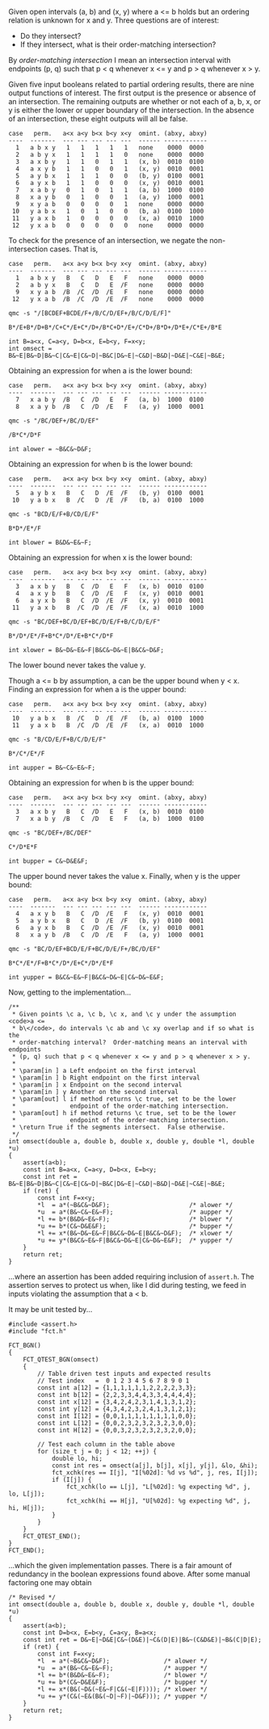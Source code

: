 Given open intervals (a, b) and (x, y) where a <= b holds but an ordering
relation is unknown for x and y.  Three questions are of interest:

 + Do they intersect?
 + If they intersect, what is their order-matching intersection?

By *order-matching intersection* I mean an intersection interval with
endpoints (p, q) such that p < q whenever x <= y and p > q whenever x > y.

Given five input booleans related to partial ordering results, there are nine
output functions of interest.  The first output is the presence or absence of
an intersection.  The remaining outputs are whether or not each of a, b, x, or
y is either the lower or upper boundary of the intersection.  In the absence
of an intersection, these eight outputs will all be false.

    case   perm.   a<x a<y b<x b<y x<y  omint. (abxy, abxy)
    ----  -------  --- --- --- --- ---  ------ ------------
      1   a b x y   1   1   1   1   1   none    0000  0000
      2   a b y x   1   1   1   1   0   none    0000  0000
      3   a x b y   1   1   0   1   1   (x, b)  0010  0100
      4   a x y b   1   1   0   0   1   (x, y)  0010  0001
      5   a y b x   1   1   1   0   0   (b, y)  0100  0001
      6   a y x b   1   1   0   0   0   (x, y)  0010  0001
      7   x a b y   0   1   0   1   1   (a, b)  1000  0100
      8   x a y b   0   1   0   0   1   (a, y)  1000  0001
      9   x y a b   0   0   0   0   1   none    0000  0000
     10   y a b x   1   0   1   0   0   (b, a)  0100  1000
     11   y a x b   1   0   0   0   0   (x, a)  0010  1000
     12   y x a b   0   0   0   0   0   none    0000  0000


To check for the presence of an intersection, we negate the non-intersection
cases.  That is,

    case   perm.   a<x a<y b<x b<y x<y  omint. (abxy, abxy)
    ----  -------  --- --- --- --- ---  ------ ------------
      1   a b x y   B   C   D   E   F   none    0000  0000
      2   a b y x   B   C   D   E  /F   none    0000  0000
      9   x y a b  /B  /C  /D  /E   F   none    0000  0000
     12   y x a b  /B  /C  /D  /E  /F   none    0000  0000

    qmc -s "/[BCDEF+BCDE/F+/B/C/D/EF+/B/C/D/E/F]"

    B*/E+B*/D+B*/C+C*/E+C*/D+/B*C+D*/E+/C*D+/B*D+/D*E+/C*E+/B*E

    int B=a<x, C=a<y, D=b<x, E=b<y, F=x<y;
    int omsect = B&~E|B&~D|B&~C|C&~E|C&~D|~B&C|D&~E|~C&D|~B&D|~D&E|~C&E|~B&E;


Obtaining an expression for when a is the lower bound:

    case   perm.   a<x a<y b<x b<y x<y  omint. (abxy, abxy)
    ----  -------  --- --- --- --- ---  ------ ------------
      7   x a b y  /B   C  /D   E   F   (a, b)  1000  0100
      8   x a y b  /B   C  /D  /E   F   (a, y)  1000  0001

    qmc -s "/BC/DEF+/BC/D/EF"

    /B*C*/D*F

    int alower = ~B&C&~D&F;

Obtaining an expression for when b is the lower bound:

    case   perm.   a<x a<y b<x b<y x<y  omint. (abxy, abxy)
    ----  -------  --- --- --- --- ---  ------ ------------
      5   a y b x   B   C   D  /E  /F   (b, y)  0100  0001
     10   y a b x   B  /C   D  /E  /F   (b, a)  0100  1000

    qmc -s "BCD/E/F+B/CD/E/F"

    B*D*/E*/F

    int blower = B&D&~E&~F;

Obtaining an expression for when x is the lower bound:

    case   perm.   a<x a<y b<x b<y x<y  omint. (abxy, abxy)
    ----  -------  --- --- --- --- ---  ------ ------------
      3   a x b y   B   C  /D   E   F   (x, b)  0010  0100
      4   a x y b   B   C  /D  /E   F   (x, y)  0010  0001
      6   a y x b   B   C  /D  /E  /F   (x, y)  0010  0001
     11   y a x b   B  /C  /D  /E  /F   (x, a)  0010  1000

    qmc -s "BC/DEF+BC/D/EF+BC/D/E/F+B/C/D/E/F"

    B*/D*/E*/F+B*C*/D*/E+B*C*/D*F

    int xlower = B&~D&~E&~F|B&C&~D&~E|B&C&~D&F;

The lower bound never takes the value y.


Though a <= b by assumption, a can be the upper bound when y < x.
Finding an expression for when a is the upper bound:

    case   perm.   a<x a<y b<x b<y x<y  omint. (abxy, abxy)
    ----  -------  --- --- --- --- ---  ------ ------------
     10   y a b x   B  /C   D  /E  /F   (b, a)  0100  1000
     11   y a x b   B  /C  /D  /E  /F   (x, a)  0010  1000

    qmc -s "B/CD/E/F+B/C/D/E/F"

    B*/C*/E*/F

    int aupper = B&~C&~E&~F;

Obtaining an expression for when b is the upper bound:

    case   perm.   a<x a<y b<x b<y x<y  omint. (abxy, abxy)
    ----  -------  --- --- --- --- ---  ------ ------------
      3   a x b y   B   C  /D   E   F   (x, b)  0010  0100
      7   x a b y  /B   C  /D   E   F   (a, b)  1000  0100

    qmc -s "BC/DEF+/BC/DEF"

    C*/D*E*F

    int bupper = C&~D&E&F;

The upper bound never takes the value x.  Finally, when y is the upper bound:

    case   perm.   a<x a<y b<x b<y x<y  omint. (abxy, abxy)
    ----  -------  --- --- --- --- ---  ------ ------------
      4   a x y b   B   C  /D  /E   F   (x, y)  0010  0001
      5   a y b x   B   C   D  /E  /F   (b, y)  0100  0001
      6   a y x b   B   C  /D  /E  /F   (x, y)  0010  0001
      8   x a y b  /B   C  /D  /E   F   (a, y)  1000  0001

    qmc -s "BC/D/EF+BCD/E/F+BC/D/E/F+/BC/D/EF"

    B*C*/E*/F+B*C*/D*/E+C*/D*/E*F

    int yupper = B&C&~E&~F|B&C&~D&~E|C&~D&~E&F;


Now, getting to the implementation...

    /**
     * Given points \c a, \c b, \c x, and \c y under the assumption <code>a <=
     * b\</code>, do intervals \c ab and \c xy overlap and if so what is the
     * order-matching interval?  Order-matching means an interval with endpoints
     * (p, q) such that p < q whenever x <= y and p > q whenever x > y.
     *
     * \param[in ] a Left endpoint on the first interval
     * \param[in ] b Right endpoint on the first interval
     * \param[in ] x Endpoint on the second interval
     * \param[in ] y Another on the second interval
     * \param[out] l if method returns \c true, set to be the lower
     *               endpoint of the order-matching intersection.
     * \param[out] h if method returns \c true, set to be the lower
     *               endpoint of the order-matching intersection.
     * \return True if the segments intersect.  False otherwise.
     */
    int omsect(double a, double b, double x, double y, double *l, double *u)
    {
        assert(a<b);
        const int B=a<x, C=a<y, D=b<x, E=b<y;
        const int ret = B&~E|B&~D|B&~C|C&~E|C&~D|~B&C|D&~E|~C&D|~B&D|~D&E|~C&E|~B&E;
        if (ret) {
            const int F=x<y;
            *l  = a*(~B&C&~D&F);                      /* alower */
            *u  = a*(B&~C&~E&~F);                     /* aupper */
            *l += b*(B&D&~E&~F);                      /* blower */
            *u += b*(C&~D&E&F);                       /* bupper */
            *l += x*(B&~D&~E&~F|B&C&~D&~E|B&C&~D&F);  /* xlower */
            *u += y*(B&C&~E&~F|B&C&~D&~E|C&~D&~E&F);  /* yupper */
        }
        return ret;
    }

...where an assertion has been added requiring inclusion of `assert.h`.  The
assertion serves to protect us when, like I did during testing, we feed in
inputs violating the assumption that a < b.

It may be unit tested by...

    #include <assert.h>
    #include "fct.h"

    FCT_BGN()
    {
        FCT_QTEST_BGN(omsect)
        {
            // Table driven test inputs and expected results
            // Test index   =  0 1 2 3 4 5 6 7 8 9 0 1
            const int a[12] = {1,1,1,1,1,1,2,2,2,2,3,3};
            const int b[12] = {2,2,3,3,4,4,3,3,4,4,4,4};
            const int x[12] = {3,4,2,4,2,3,1,4,1,3,1,2};
            const int y[12] = {4,3,4,2,3,2,4,1,3,1,2,1};
            const int I[12] = {0,0,1,1,1,1,1,1,1,1,0,0};
            const int L[12] = {0,0,2,3,2,3,2,3,2,3,0,0};
            const int H[12] = {0,0,3,2,3,2,3,2,3,2,0,0};

            // Test each column in the table above
            for (size_t j = 0; j < 12; ++j) {
                double lo, hi;
                const int res = omsect(a[j], b[j], x[j], y[j], &lo, &hi);
                fct_xchk(res == I[j], "I[%02d]: %d vs %d", j, res, I[j]);
                if (I[j]) {
                    fct_xchk(lo == L[j], "L[%02d]: %g expecting %d", j, lo, L[j]);
                    fct_xchk(hi == H[j], "U[%02d]: %g expecting %d", j, hi, H[j]);
                }
            }
        }
        FCT_QTEST_END();
    }
    FCT_END();

...which the given implementation passes.  There is a fair amount of redundancy
in the boolean expressions found above.  After some manual factoring one
may obtain

    /* Revised */
    int omsect(double a, double b, double x, double y, double *l, double *u)
    {
        assert(a<b);
        const int D=b<x, E=b<y, C=a<y, B=a<x;
        const int ret = D&~E|~D&E|C&~(D&E)|~C&(D|E)|B&~(C&D&E)|~B&(C|D|E);
        if (ret) {
            const int F=x<y;
            *l  = a*(~B&C&~D&F);               /* alower */
            *u  = a*(B&~C&~E&~F);              /* aupper */
            *l += b*(B&D&~E&~F);               /* blower */
            *u += b*(C&~D&E&F);                /* bupper */
            *l += x*(B&(~D&(~E&~F|C&(~E|F)))); /* xlower */
            *u += y*(C&(~E&(B&(~D|~F)|~D&F))); /* yupper */
        }
        return ret;
    }

